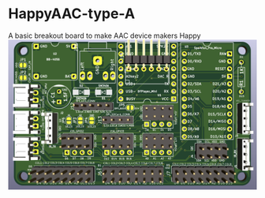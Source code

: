 # HappyAAC-type-A
A basic breakout board to make AAC device makers Happy
![alt text](https://github.com/ArnixChen/HappyAAC-type-A/blob/main/HappyAAC-Type-A.3D-Front-Side.png "HappyAAC-type-A v2c")
